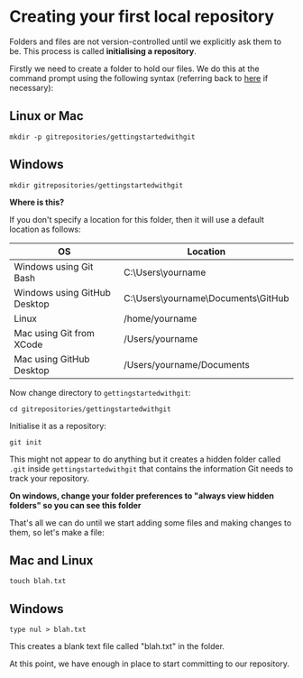 # Creating your first local repository

Folders and files are not version-controlled until we explicitly ask them to be. This process is called **initialising a repository**.

Firstly we need to create a folder to hold our files. We do this at the command prompt using the following syntax (referring back to [here](../intro/introcli.md) if necessary):

## Linux or Mac

	mkdir -p gitrepositories/gettingstartedwithgit

## Windows

    mkdir gitrepositories/gettingstartedwithgit

**Where is this?**

If you don't specify a location for this folder, then it will use a default location as follows:

|OS | Location |
|---|----------|
|Windows using Git Bash | C:\Users\yourname |
|Windows using GitHub Desktop | C:\Users\yourname\Documents\GitHub |
|Linux | /home/yourname |
|Mac using Git from XCode | /Users/yourname |
|Mac using GitHub Desktop | /Users/yourname/Documents |


Now change directory to `gettingstartedwithgit`:

	cd gitrepositories/gettingstartedwithgit

Initialise it as a repository:

	git init

This might not appear to do anything but it creates a hidden folder called `.git` inside `gettingstartedwithgit` that contains the information Git needs to track your repository.

**On windows, change your folder preferences to "always view hidden folders" so you can see this folder**

That's all we can do until we start adding some files and making changes to them, so let's make a file:

## Mac and Linux

	touch blah.txt

## Windows

    type nul > blah.txt

This creates a blank text file called "blah.txt" in the folder.

At this point, we have enough in place to start committing to our repository.


